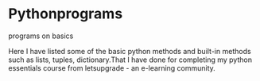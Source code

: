 # Pythonprograms
programs on basics

Here I have listed some of the basic python methods and built-in methods such as lists, tuples, dictionary.That I have done for completing my python essentials course from letsupgrade - an e-learning community.

